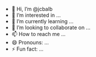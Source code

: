 - 👋 Hi, I’m @jcbalb
- 👀 I’m interested in ...
- 🌱 I’m currently learning ...
- 💞️ I’m looking to collaborate on ...
- 📫 How to reach me ...
- 😄 Pronouns: ...
- ⚡ Fun fact: ...

<!---
jcbalb/jcbalb is a ✨ special ✨ repository because its `README.md` (this file) appears on your GitHub profile.
You can click the Preview link to take a look at your changes
--->
